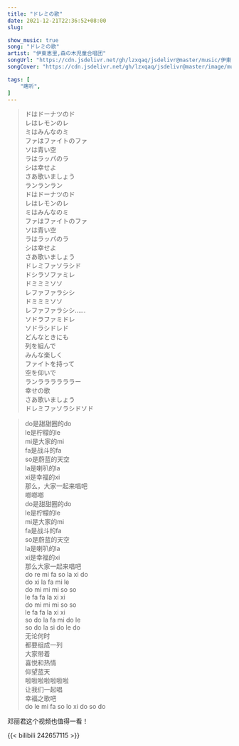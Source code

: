 ```yaml
---
title: "ドレミの歌"
date: 2021-12-21T22:36:52+08:00
slug: 

show_music: true
song: "ドレミの歌"
artist: "伊東恵里,森の木児童合唱团"
songUrl: "https://cdn.jsdelivr.net/gh/lzxqaq/jsdelivr@master/music/伊東恵里,森の木児童合唱团 - ドレミの歌.mp3"
songCover: "https://cdn.jsdelivr.net/gh/lzxqaq/jsdelivr@master/image/music/世界名作劇場.jpg"

tags: [
    "瞎听",
]
---
```


> ドはドーナツのド  
> レはレモンのレ  
> ミはみんなのミ  
> ファはファイトのファ  
> ソは青い空  
> ラはラッパのラ  
> シは幸せよ  
> さあ歌いましょう  
> ランランラン  
> ドはドーナツのド  
> レはレモンのレ  
> ミはみんなのミ  
> ファはファイトのファ  
> ソは青い空    
> ラはラッパのラ  
> シは幸せよ  
> さあ歌いましょう  
> ドレミファソラシド  
> ドシラソファミレ  
> ドミミミソソ  
> レファファラシシ  
> ドミミミソソ  
> レファファラシシ……  
> ソドラファミドレ  
> ソドラシドレド  
> どんなときにも  
> 列を組んで   
> みんな楽しく  
> ファイトを持って  
> 空を仰いで  
> ランララララララー  
> 幸せの歌  
> さあ歌いましょう    
> ドレミファソラシドソド  


> do是甜甜圈的do  
> le是柠檬的le  
> mi是大家的mi  
> fa是战斗的fa  
> so是蔚蓝的天空  
> la是喇叭的la  
> xi是幸福的xi  
> 那么，大家一起来唱吧  
> 啷啷啷  
> do是甜甜圈的do  
> le是柠檬的le  
> mi是大家的mi  
> fa是战斗的fa  
> so是蔚蓝的天空  
> la是喇叭的la  
> xi是幸福的xi  
> 那么大家一起来唱吧  
> do re mi fa so la xi do  
> do xi la fa mi le  
> do mi mi mi so so  
> le fa fa la xi xi  
> do mi mi mi so so  
> le fa fa la xi xi  
> so do la fa mi do le  
> so do la si do le do  
> 无论何时  
> 都要组成一列  
> 大家带着  
> 喜悦和热情  
> 仰望蓝天  
> 啦啦啦啦啦啦啦  
> 让我们一起唱  
> 幸福之歌吧  
> do le mi fa so lo xi do so do  

邓丽君这个视频也值得一看！

{{< bilibili 242657115 >}}